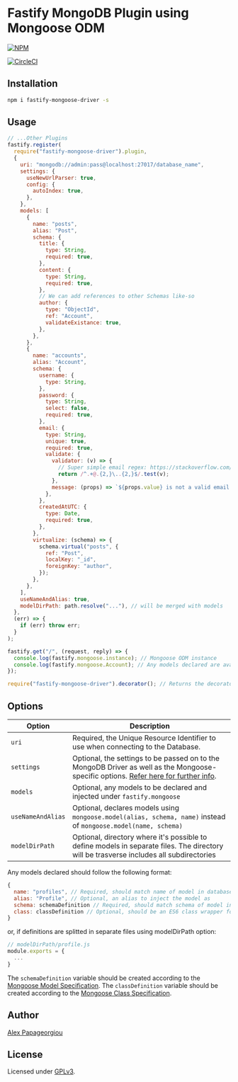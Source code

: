 # Fastify MongoDB Plugin using Mongoose ODM

[![NPM](https://nodei.co/npm/fastify-mongoose-driver.png?downloads=true&downloadRank=true&stars=true)](https://nodei.co/npm/fastify-mongoose-driver/)

[![CircleCI](https://circleci.com/gh/alex-ppg/fastify-mongoose.svg?style=svg)](https://circleci.com/gh/alex-ppg/fastify-mongoose)

## Installation

```bash
npm i fastify-mongoose-driver -s
```

## Usage

```javascript
// ...Other Plugins
fastify.register(
  require("fastify-mongoose-driver").plugin,
  {
    uri: "mongodb://admin:pass@localhost:27017/database_name",
    settings: {
      useNewUrlParser: true,
      config: {
        autoIndex: true,
      },
    },
    models: [
      {
        name: "posts",
        alias: "Post",
        schema: {
          title: {
            type: String,
            required: true,
          },
          content: {
            type: String,
            required: true,
          },
          // We can add references to other Schemas like-so
          author: {
            type: "ObjectId",
            ref: "Account",
            validateExistance: true,
          },
        },
      },
      {
        name: "accounts",
        alias: "Account",
        schema: {
          username: {
            type: String,
          },
          password: {
            type: String,
            select: false,
            required: true,
          },
          email: {
            type: String,
            unique: true,
            required: true,
            validate: {
              validator: (v) => {
                // Super simple email regex: https://stackoverflow.com/a/4964763/7028187
                return /^.+@.{2,}\..{2,}$/.test(v);
              },
              message: (props) => `${props.value} is not a valid email!`,
            },
          },
          createdAtUTC: {
            type: Date,
            required: true,
          },
        },
        virtualize: (schema) => {
          schema.virtual("posts", {
            ref: "Post",
            localKey: "_id",
            foreignKey: "author",
          });
        },
      },
    ],
    useNameAndAlias: true,
    modelDirPath: path.resolve("..."), // will be merged with models
  },
  (err) => {
    if (err) throw err;
  }
);

fastify.get("/", (request, reply) => {
  console.log(fastify.mongoose.instance); // Mongoose ODM instance
  console.log(fastify.mongoose.Account); // Any models declared are available here
});

require("fastify-mongoose-driver").decorator(); // Returns the decorator pointer, useful for using mongoose in seperate files
```

## Options

| Option            | Description                                                                                                                                                                                           |
| ----------------- | ----------------------------------------------------------------------------------------------------------------------------------------------------------------------------------------------------- |
| `uri`             | Required, the Unique Resource Identifier to use when connecting to the Database.                                                                                                                      |
| `settings`        | Optional, the settings to be passed on to the MongoDB Driver as well as the Mongoose-specific options. [Refer here for further info](https://mongoosejs.com/docs/api.html#mongoose_Mongoose-connect). |
| `models`          | Optional, any models to be declared and injected under `fastify.mongoose`                                                                                                                             |
| `useNameAndAlias` | Optional, declares models using `mongoose.model(alias, schema, name)` instead of `mongoose.model(name, schema)`                                                                                       |
| `modelDirPath` | Optional, directory where it's possible to define models in separate files. The directory will be trasverse includes all subdirectories

Any models declared should follow the following format:

```javascript
{
  name: "profiles", // Required, should match name of model in database
  alias: "Profile", // Optional, an alias to inject the model as
  schema: schemaDefinition // Required, should match schema of model in database,
  class: classDefinition // Optional, should be an ES6 class wrapper for the model
}
```

or, if definitions are splitted in separate files using modelDirPath option:
```javascript
// modelDirPath/profile.js
module.exports = {
  ...
}
```


The `schemaDefinition` variable should be created according to the [Mongoose Model Specification](https://mongoosejs.com/docs/schematypes.html).
The `classDefinition` variable should be created according to the [Mongoose Class Specification](https://mongoosejs.com/docs/4.x/docs/advanced_schemas.html).

## Author

[Alex Papageorgiou](alex.ppg@pm.me)

## License

Licensed under [GPLv3](./LICENSE).